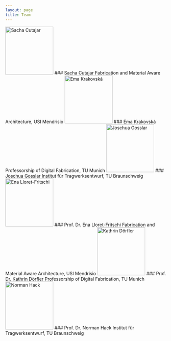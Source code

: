 ```yaml
---
layout: page
title: Team
---
```


<img src="{{site.baseurl}}images/team-sc.jpg" alt="Sacha Cutajar" style="width:150px" class="rounded-corners">
### Sacha Cutajar  
Fabrication and Material Aware Architecture, USI Mendrisio  

 <img src="{{site.baseurl}}images/team-ek.jpg" alt="Ema Krakovská" style="width:150px" class="rounded-corners">
### Ema Krakovská
Professorship of Digital Fabrication, TU Munich

<img src="{{site.baseurl}}images/team-jg.jpg" alt="Joschua Gosslar" style="width:150px" class="rounded-corners">
### Joschua Gosslar  
Institut für Tragwerksentwurf, TU Braunschweig  

<img src="{{site.baseurl}}images/team-el.jpg" alt="Ena Lloret-Fritschi" style="width:150px" class="rounded-corners">
### Prof. Dr. Ena Lloret-Fritschi  
Fabrication and Material Aware Architecture, USI Mendrisio 

<img src="{{site.baseurl}}images/team-kd.png" alt="Kathrin Dörfler" style="width:150px" class="rounded-corners">
### Prof. Dr. Kathrin Dörfler
Professorship of Digital Fabrication, TU Munich

<img src="{{site.baseurl}}images/team-nh.jpg" alt="Norman Hack" style="width:150px" class="rounded-corners">
### Prof. Dr. Norman Hack  
Institut für Tragwerksentwurf, TU Braunschweig  






